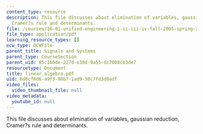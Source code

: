 ```yaml
---
content_type: resource
description: This file discusses about elimination of variables, gaussian reduction,
  Cramer?s rule and determinants.
file: /courses/16-01-unified-engineering-i-ii-iii-iv-fall-2005-spring-2006/6d6cf6d6a9f398b71ad950c7fd3d0adf_linear_algebra.pdf
file_type: application/pdf
learning_resource_types: []
ocw_type: OCWFile
parent_title: Signals and Systems
parent_type: CourseSection
parent_uid: 85c1b0de-227d-e38d-9a55-dc7008c03de7
resourcetype: Document
title: linear_algebra.pdf
uid: 6d6cf6d6-a9f3-98b7-1ad9-50c7fd3d0adf
video_files:
  video_thumbnail_file: null
video_metadata:
  youtube_id: null
---
```

This file discusses about elimination of variables, gaussian reduction, Cramer?s rule and determinants.